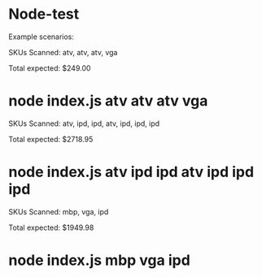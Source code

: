 # Node-test


Example scenarios:

SKUs Scanned: atv, atv, atv, vga

Total expected: $249.00

# node index.js atv atv atv vga

SKUs Scanned: atv, ipd, ipd, atv, ipd, ipd, ipd

Total expected: $2718.95

# node index.js atv ipd ipd atv ipd ipd ipd

SKUs Scanned: mbp, vga, ipd

Total expected: $1949.98

# node index.js mbp vga ipd



